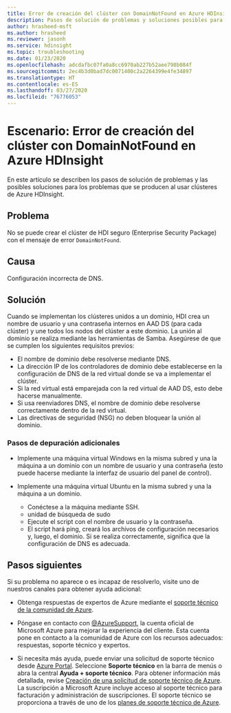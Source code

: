 ```yaml
---
title: Error de creación del clúster con DomainNotFound en Azure HDInsight
description: Pasos de solución de problemas y soluciones posibles para problemas que se producen al interactuar con clústeres de Azure HDInsight.
author: hrasheed-msft
ms.author: hrasheed
ms.reviewer: jasonh
ms.service: hdinsight
ms.topic: troubleshooting
ms.date: 01/23/2020
ms.openlocfilehash: adcdafbc07fa0a8cc6970ab227b52aee798b084f
ms.sourcegitcommit: 2ec4b3d0bad7dc0071400c2a2264399e4fe34897
ms.translationtype: HT
ms.contentlocale: es-ES
ms.lasthandoff: 03/27/2020
ms.locfileid: "76776053"
---
```

# <a name="scenario-cluster-creation-fails-with-domainnotfound-error-in-azure-hdinsight"></a>Escenario: Error de creación del clúster con DomainNotFound en Azure HDInsight

En este artículo se describen los pasos de solución de problemas y las posibles soluciones para los problemas que se producen al usar clústeres de Azure HDInsight.

## <a name="issue"></a>Problema

No se puede crear el clúster de HDI seguro (Enterprise Security Package) con el mensaje de error `DomainNotFound`.

## <a name="cause"></a>Causa

Configuración incorrecta de DNS.

## <a name="resolution"></a>Solución

Cuando se implementan los clústeres unidos a un dominio, HDI crea un nombre de usuario y una contraseña internos en AAD DS (para cada clúster) y une todos los nodos del clúster a este dominio. La unión al dominio se realiza mediante las herramientas de Samba. Asegúrese de que se cumplen los siguientes requisitos previos:

* El nombre de dominio debe resolverse mediante DNS.
* La dirección IP de los controladores de dominio debe establecerse en la configuración de DNS de la red virtual donde se va a implementar el clúster.
* Si la red virtual está emparejada con la red virtual de AAD DS, esto debe hacerse manualmente.
* Si usa reenviadores DNS, el nombre de dominio debe resolverse correctamente dentro de la red virtual.
* Las directivas de seguridad (NSG) no deben bloquear la unión al dominio.

### <a name="additional-debugging-steps"></a>Pasos de depuración adicionales

* Implemente una máquina virtual Windows en la misma subred y una la máquina a un dominio con un nombre de usuario y una contraseña (esto puede hacerse mediante la interfaz de usuario del panel de control).

* Implemente una máquina virtual Ubuntu en la misma subred y una la máquina a un dominio.
  * Conéctese a la máquina mediante SSH.
  * unidad de búsqueda de sudo
  * Ejecute el script con el nombre de usuario y la contraseña.
  * El script hará ping, creará los archivos de configuración necesarios y, luego, el dominio. Si se realiza correctamente, significa que la configuración de DNS es adecuada.

## <a name="next-steps"></a>Pasos siguientes

Si su problema no aparece o es incapaz de resolverlo, visite uno de nuestros canales para obtener ayuda adicional:

* Obtenga respuestas de expertos de Azure mediante el [soporte técnico de la comunidad de Azure](https://azure.microsoft.com/support/community/).

* Póngase en contacto con [@AzureSupport](https://twitter.com/azuresupport), la cuenta oficial de Microsoft Azure para mejorar la experiencia del cliente. Esta cuenta pone en contacto a la comunidad de Azure con los recursos adecuados: respuestas, soporte técnico y expertos.

* Si necesita más ayuda, puede enviar una solicitud de soporte técnico desde [Azure Portal](https://portal.azure.com/?#blade/Microsoft_Azure_Support/HelpAndSupportBlade/). Seleccione **Soporte técnico** en la barra de menús o abra la central **Ayuda + soporte técnico**. Para obtener información más detallada, revise [Creación de una solicitud de soporte técnico de Azure](https://docs.microsoft.com/azure/azure-supportability/how-to-create-azure-support-request). La suscripción a Microsoft Azure incluye acceso al soporte técnico para facturación y administración de suscripciones. El soporte técnico se proporciona a través de uno de los [planes de soporte técnico de Azure](https://azure.microsoft.com/support/plans/).
